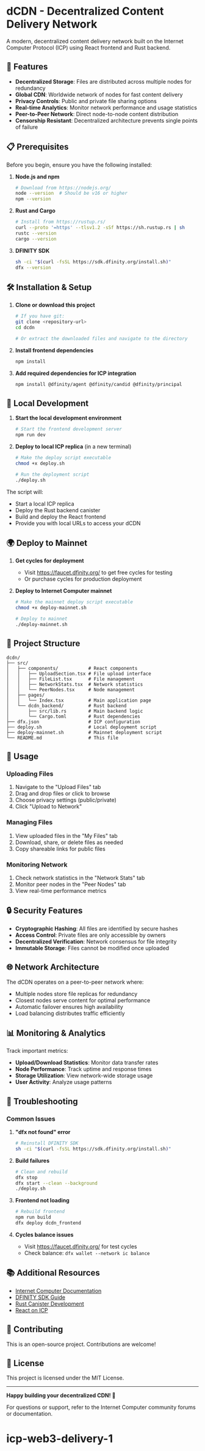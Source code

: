 
# dCDN - Decentralized Content Delivery Network

A modern, decentralized content delivery network built on the Internet Computer Protocol (ICP) using React frontend and Rust backend.

## 🚀 Features

- **Decentralized Storage**: Files are distributed across multiple nodes for redundancy
- **Global CDN**: Worldwide network of nodes for fast content delivery
- **Privacy Controls**: Public and private file sharing options
- **Real-time Analytics**: Monitor network performance and usage statistics
- **Peer-to-Peer Network**: Direct node-to-node content distribution
- **Censorship Resistant**: Decentralized architecture prevents single points of failure

## 📋 Prerequisites

Before you begin, ensure you have the following installed:

1. **Node.js and npm**
   ```bash
   # Download from https://nodejs.org/
   node --version  # Should be v16 or higher
   npm --version
   ```

2. **Rust and Cargo**
   ```bash
   # Install from https://rustup.rs/
   curl --proto '=https' --tlsv1.2 -sSf https://sh.rustup.rs | sh
   rustc --version
   cargo --version
   ```

3. **DFINITY SDK**
   ```bash
   sh -ci "$(curl -fsSL https://sdk.dfinity.org/install.sh)"
   dfx --version
   ```

## 🛠️ Installation & Setup

1. **Clone or download this project**
   ```bash
   # If you have git:
   git clone <repository-url>
   cd dcdn
   
   # Or extract the downloaded files and navigate to the directory
   ```

2. **Install frontend dependencies**
   ```bash
   npm install
   ```

3. **Add required dependencies for ICP integration**
   ```bash
   npm install @dfinity/agent @dfinity/candid @dfinity/principal
   ```

## 🚀 Local Development

1. **Start the local development environment**
   ```bash
   # Start the frontend development server
   npm run dev
   ```

2. **Deploy to local ICP replica** (in a new terminal)
   ```bash
   # Make the deploy script executable
   chmod +x deploy.sh
   
   # Run the deployment script
   ./deploy.sh
   ```

The script will:
- Start a local ICP replica
- Deploy the Rust backend canister
- Build and deploy the React frontend
- Provide you with local URLs to access your dCDN

## 🌍 Deploy to Mainnet

1. **Get cycles for deployment**
   - Visit https://faucet.dfinity.org/ to get free cycles for testing
   - Or purchase cycles for production deployment

2. **Deploy to Internet Computer mainnet**
   ```bash
   # Make the mainnet deploy script executable
   chmod +x deploy-mainnet.sh
   
   # Deploy to mainnet
   ./deploy-mainnet.sh
   ```

## 📁 Project Structure

```
dcdn/
├── src/
│   ├── components/           # React components
│   │   ├── UploadSection.tsx # File upload interface
│   │   ├── FileList.tsx      # File management
│   │   ├── NetworkStats.tsx  # Network statistics
│   │   └── PeerNodes.tsx     # Node management
│   ├── pages/
│   │   └── Index.tsx         # Main application page
│   └── dcdn_backend/         # Rust backend
│       ├── src/lib.rs        # Main backend logic
│       └── Cargo.toml        # Rust dependencies
├── dfx.json                  # ICP configuration
├── deploy.sh                 # Local deployment script
├── deploy-mainnet.sh         # Mainnet deployment script
└── README.md                 # This file
```

## 🔧 Usage

### Uploading Files
1. Navigate to the "Upload Files" tab
2. Drag and drop files or click to browse
3. Choose privacy settings (public/private)
4. Click "Upload to Network"

### Managing Files
1. View uploaded files in the "My Files" tab
2. Download, share, or delete files as needed
3. Copy shareable links for public files

### Monitoring Network
1. Check network statistics in the "Network Stats" tab
2. Monitor peer nodes in the "Peer Nodes" tab
3. View real-time performance metrics

## 🔒 Security Features

- **Cryptographic Hashing**: All files are identified by secure hashes
- **Access Control**: Private files are only accessible by owners
- **Decentralized Verification**: Network consensus for file integrity
- **Immutable Storage**: Files cannot be modified once uploaded

## 🌐 Network Architecture

The dCDN operates on a peer-to-peer network where:
- Multiple nodes store file replicas for redundancy
- Closest nodes serve content for optimal performance
- Automatic failover ensures high availability
- Load balancing distributes traffic efficiently

## 📊 Monitoring & Analytics

Track important metrics:
- **Upload/Download Statistics**: Monitor data transfer rates
- **Node Performance**: Track uptime and response times
- **Storage Utilization**: View network-wide storage usage
- **User Activity**: Analyze usage patterns

## 🚨 Troubleshooting

### Common Issues

1. **"dfx not found" error**
   ```bash
   # Reinstall DFINITY SDK
   sh -ci "$(curl -fsSL https://sdk.dfinity.org/install.sh)"
   ```

2. **Build failures**
   ```bash
   # Clean and rebuild
   dfx stop
   dfx start --clean --background
   ./deploy.sh
   ```

3. **Frontend not loading**
   ```bash
   # Rebuild frontend
   npm run build
   dfx deploy dcdn_frontend
   ```

4. **Cycles balance issues**
   - Visit https://faucet.dfinity.org/ for test cycles
   - Check balance: `dfx wallet --network ic balance`

## 📚 Additional Resources

- [Internet Computer Documentation](https://internetcomputer.org/docs/)
- [DFINITY SDK Guide](https://sdk.dfinity.org/docs/)
- [Rust Canister Development](https://internetcomputer.org/docs/current/developer-docs/backend/rust/)
- [React on ICP](https://internetcomputer.org/docs/current/developer-docs/frontend/)

## 🤝 Contributing

This is an open-source project. Contributions are welcome!

## 📄 License

This project is licensed under the MIT License.

---

**Happy building your decentralized CDN! 🎉**

For questions or support, refer to the Internet Computer community forums or documentation.
# icp-web3-delivery-1
